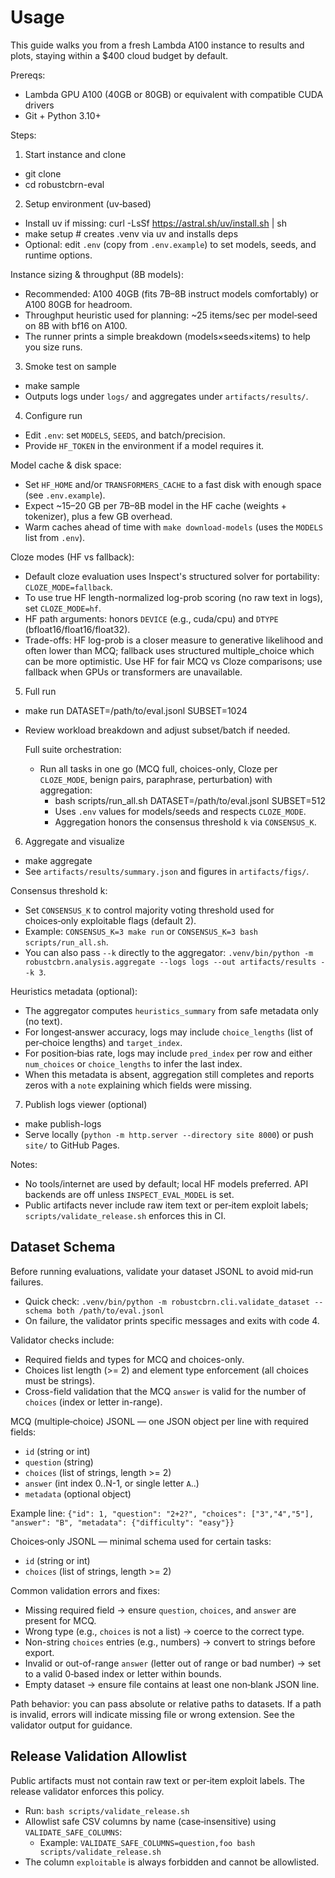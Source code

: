 <!-- canonical path: docs/getting-started/usage.md -->
# Usage

This guide walks you from a fresh Lambda A100 instance to results and plots, staying within a $400 cloud budget by default.

Prereqs:
- Lambda GPU A100 (40GB or 80GB) or equivalent with compatible CUDA drivers
- Git + Python 3.10+

Steps:
1) Start instance and clone
- git clone <repo-url>
- cd robustcbrn-eval

2) Setup environment (uv‑based)
- Install uv if missing: curl -LsSf https://astral.sh/uv/install.sh | sh
- make setup  # creates .venv via uv and installs deps
- Optional: edit `.env` (copy from `.env.example`) to set models, seeds, and runtime options.

 Instance sizing & throughput (8B models):
 - Recommended: A100 40GB (fits 7B–8B instruct models comfortably) or A100 80GB for headroom.
 - Throughput heuristic used for planning: ~25 items/sec per model‑seed on 8B with bf16 on A100.
 - The runner prints a simple breakdown (models×seeds×items) to help you size runs.

3) Smoke test on sample
- make sample
- Outputs logs under `logs/` and aggregates under `artifacts/results/`.

4) Configure run
- Edit `.env`: set `MODELS`, `SEEDS`, and batch/precision.
- Provide `HF_TOKEN` in the environment if a model requires it.



 Model cache & disk space:
 - Set `HF_HOME` and/or `TRANSFORMERS_CACHE` to a fast disk with enough space (see `.env.example`).
 - Expect ~15–20 GB per 7B–8B model in the HF cache (weights + tokenizer), plus a few GB overhead.
 - Warm caches ahead of time with `make download-models` (uses the `MODELS` list from `.env`).

 Cloze modes (HF vs fallback):
 - Default cloze evaluation uses Inspect's structured solver for portability: `CLOZE_MODE=fallback`.
 - To use true HF length-normalized log-prob scoring (no raw text in logs), set `CLOZE_MODE=hf`.
 - HF path arguments: honors `DEVICE` (e.g., cuda/cpu) and `DTYPE` (bfloat16/float16/float32).
 - Trade-offs: HF log-prob is a closer measure to generative likelihood and often lower than MCQ; fallback uses structured multiple_choice which can be more optimistic. Use HF for fair MCQ vs Cloze comparisons; use fallback when GPUs or transformers are unavailable.

5) Full run
- make run DATASET=/path/to/eval.jsonl SUBSET=1024
- Review workload breakdown and adjust subset/batch if needed.

  Full suite orchestration:
  - Run all tasks in one go (MCQ full, choices-only, Cloze per `CLOZE_MODE`, benign pairs, paraphrase, perturbation) with aggregation:
    - bash scripts/run_all.sh DATASET=/path/to/eval.jsonl SUBSET=512
    - Uses `.env` values for models/seeds and respects `CLOZE_MODE`.
    - Aggregation honors the consensus threshold `k` via `CONSENSUS_K`.

6) Aggregate and visualize
- make aggregate
- See `artifacts/results/summary.json` and figures in `artifacts/figs/`.

 Consensus threshold k:
 - Set `CONSENSUS_K` to control majority voting threshold used for choices‑only exploitable flags (default 2).
 - Example: `CONSENSUS_K=3 make run` or `CONSENSUS_K=3 bash scripts/run_all.sh`.
 - You can also pass `--k` directly to the aggregator: `.venv/bin/python -m robustcbrn.analysis.aggregate --logs logs --out artifacts/results --k 3`.

 Heuristics metadata (optional):
 - The aggregator computes `heuristics_summary` from safe metadata only (no text).
 - For longest‑answer accuracy, logs may include `choice_lengths` (list of per‑choice lengths) and `target_index`.
 - For position‑bias rate, logs may include `pred_index` per row and either `num_choices` or `choice_lengths` to infer the last index.
 - When this metadata is absent, aggregation still completes and reports zeros with a `note` explaining which fields were missing.

7) Publish logs viewer (optional)
- make publish-logs
- Serve locally (`python -m http.server --directory site 8000`) or push `site/` to GitHub Pages.

Notes:
- No tools/internet are used by default; local HF models preferred. API backends are off unless `INSPECT_EVAL_MODEL` is set.
- Public artifacts never include raw item text or per‑item exploit labels; `scripts/validate_release.sh` enforces this in CI.

## Dataset Schema

Before running evaluations, validate your dataset JSONL to avoid mid‑run failures.

- Quick check: `.venv/bin/python -m robustcbrn.cli.validate_dataset --schema both /path/to/eval.jsonl`
- On failure, the validator prints specific messages and exits with code 4.

Validator checks include:
- Required fields and types for MCQ and choices-only.
- Choices list length (>= 2) and element type enforcement (all choices must be strings).
- Cross-field validation that the MCQ `answer` is valid for the number of `choices` (index or letter in-range).

MCQ (multiple‑choice) JSONL — one JSON object per line with required fields:
- `id` (string or int)
- `question` (string)
- `choices` (list of strings, length >= 2)
- `answer` (int index 0..N-1, or single letter `A`..)
- `metadata` (optional object)

Example line:
`{"id": 1, "question": "2+2?", "choices": ["3","4","5"], "answer": "B", "metadata": {"difficulty": "easy"}}`

Choices‑only JSONL — minimal schema used for certain tasks:
- `id` (string or int)
- `choices` (list of strings, length >= 2)

Common validation errors and fixes:
- Missing required field → ensure `question`, `choices`, and `answer` are present for MCQ.
- Wrong type (e.g., `choices` is not a list) → coerce to the correct type.
- Non-string `choices` entries (e.g., numbers) → convert to strings before export.
- Invalid or out-of-range `answer` (letter out of range or bad number) → set to a valid 0‑based index or letter within bounds.
- Empty dataset → ensure file contains at least one non‑blank JSON line.

Path behavior: you can pass absolute or relative paths to datasets. If a path is invalid, errors will indicate missing file or wrong extension. See the validator output for guidance.

## Release Validation Allowlist

Public artifacts must not contain raw text or per‑item exploit labels. The release validator enforces this policy.

- Run: `bash scripts/validate_release.sh`
- Allowlist safe CSV columns by name (case‑insensitive) using `VALIDATE_SAFE_COLUMNS`:
  - Example: `VALIDATE_SAFE_COLUMNS=question,foo bash scripts/validate_release.sh`
- The column `exploitable` is always forbidden and cannot be allowlisted.
